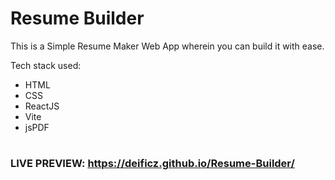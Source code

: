 # Resume Builder

This is a Simple Resume Maker Web App wherein you can build it with ease.

Tech stack used:
  -  HTML
  -  CSS
  -  ReactJS
  -  Vite
  -  jsPDF

#

### **LIVE PREVIEW:** https://deificz.github.io/Resume-Builder/
